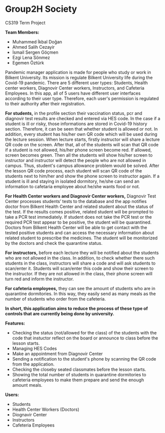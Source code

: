 # Group2H Society
 CS319 Term Project
 
**Team Members:**
-  Muhammed İkbal Doğan
-  Ahmed Salih Cezayir
-  İsmail Sergen Göçmen
-  Ezgi Lena Sönmez
-  Egemen Öztürk


Pandemic manager application is made for people who study or work in Bilkent University. Its mission is regulate Bilkent University life during the Covid-19 pandemic. There are 5 different user types: Students, Health center workers, Diagnovir Center workers, Instructors, and Cafeteria Employees.
In this app, all of 5 users have different user interfaces according to their user type. Therefore, each user's permission is regulated to their authority after their registration.

**For students,** in the profile section their vaccination status, pcr and diagnovir test results are checked and entered via HES code. In the case if a student is ill or risky, those informations are stored in Covid-19 history section. Therefore, it can be seen that whether student is allowed or not. In addition, every student has his/her own QR code which will be used during the lecture session. When lecture starts, firstly instructor will share a lecture QR code on the screen. After that, all of the students will scan that QR code if a student is not allowed, his/her phone screen become red. If allowed, screen becomes green. Then all the students will show his/her screen to instructor and instructor will detect the people who are not allowed in campus. Thus, student's campus allowance problem would be solved. After the lesson QR code process, each student will scan  QR code of the students next to him/her and show the phone screen to instructor again. If a student is ill and staying in isolated dormitory, he/she can send an information to cafetaria employee about he/she wants food or not.

**For Health Center workers and Diagnovir Center workers,** Diagnovir Test Center processes students’ tests to the database and the app notifies doctor from Bilkent Health Center and related student about the status of the test. If the results comes positive, related student will be prompted to take a PCR test immediately. If student does not take the PCR test or the required PCR test appear to be positive, the student will be quarantined. 
Doctors from Bilkent Health Center will be able to get contact with the tested positive students and can access the necessary information about related student to prescribe the medicines. The student will be monitorized by the doctors and check the quarantine status. 

**For instructors,** before each lecture they will be notified about the students who are not allowed in the class. In addition, to check whether there such students in the class, instructors will share a code and will ask students to scan/enter it. Students will scan/enter this code and show their screen to the instructor. If they are not allowed in the class, their phone screen will turn red and inform the instructor. 

**For cafeteria employees,** they can see the amount of students who are in quarantine dormitories. In this way, they easily send as many meals as the number of students who order from the cafeteria. 

**In short, this application aims to reduce the process of these type of controls that are currently being done by university.**

**Features:**
-  Checking the status (not/allowed for the class) of the students with the code that instuctor reflect on the board or announce to class before the lesson starts.
-  Managing HES Codes
-  Make an appointment from Diagnovir Center
-  Sending a notification to the student's phone by scanning the QR code from the application.
-  Checking the closeby seated classmates before the lesson starts.
-  Showing the total number of students in quarantine dormitories to cafeteria employees to make them prepare and send the enough amount meals.

**Users:**
-  Students
-  Health Center Workers (Doctors)
-  Diognavir Center
-  Instructors
-  Cafeteria Employees
